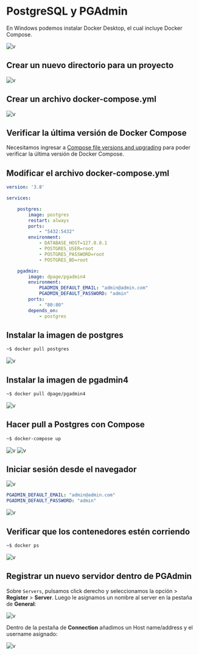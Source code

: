 # PostgreSQL y PGAdmin

En Windows podemos instalar Docker Desktop, el cual incluye Docker Compose.

![v](doc/03.png)

## Crear un nuevo directorio para un proyecto

![v](doc/01.png)

## Crear un archivo docker-compose.yml

![v](doc/02.png)

## Verificar la última versión de Docker Compose

Necesitamos ingresar a [Compose file versions and upgrading](https://docs.docker.com/compose/compose-file/compose-versioning/) para poder verificar la última versión de Docker Compose.

## Modificar el archivo docker-compose.yml

```yml
version: '3.8'

services:

    postgres:
        image: postgres
        restart: always
        ports:
            - "5432:5432"
        environment:
            - DATABASE_HOST=127.0.0.1
            - POSTGRES_USER=root
            - POSTGRES_PASSWORD=root
            - POSTGRES_BD=root

    pgadmin:
        image: dpage/pgadmin4
        environment:
            PGADMIN_DEFAULT_EMAIL: "admin@admin.com"
            PGADMIN_DEFAULT_PASSWORD: "admin"
        ports:
            - "80:80"
        depends_on:
            - postgres
```

## Instalar la imagen de postgres

```txt
~$ docker pull postgres
```

![v](doc/05.png)

## Instalar la imagen de pgadmin4

```txt
~$ docker pull dpage/pgadmin4
```

![v](doc/04.png)

## Hacer pull a Postgres con Compose

```txt
~$ docker-compose up
```

![v](doc/06.png)
![v](doc/07.png)

## Iniciar sesión desde el navegador

![v](doc/08.png)

```yml
PGADMIN_DEFAULT_EMAIL: "admin@admin.com"
PGADMIN_DEFAULT_PASSWORD: "admin"
```

![v](doc/09.png)

## Verificar que los contenedores estén corriendo

```txt
~$ docker ps
```

![v](doc/10.png)

## Registrar un nuevo servidor dentro de PGAdmin

Sobre `Servers`, pulsamos click derecho y seleccionamos la opción > **Register** > **Server**. Luego le asignamos un nombre al server en la pestaña de **General**:

![v](doc/11.png)

Dentro de la pestaña de **Connection** añadimos un Host name/address y el username asignado:

![v](doc/12.png)
